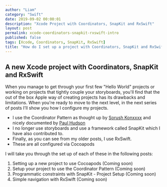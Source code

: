 ```yaml
---
author: "Liam"
category: "Swift"
date: 2019-09-02 00:00:01
description: "Xcode Project with Coordinators, SnapKit and RxSwift"
layout: post
permalink: xcode-coordinators-snapkit-rxswift-intro
published: false
tags: [Xcode, Coordinators, SnapKit, RxSwift]
title: "How do I set up a project with Coordinators, SnapKit and RxSwift?"
---
```


## A new Xcode project with Coordinators, SnapKit and RxSwift

When you manage to get through your first few "Hello World" projects or working on projects that tightly couple your storyboards, you'll find that the out of the box Apple way of creating projects has its drawbacks and limitations. When you're ready to move to the next level, in the next series of posts I'll show you how I configure my projects.

- I use the Coordinator Pattern as thought up by [Sorush Konxxxx]() and nicely documented by [Paul Hudson]()
- I no longer use storyboards and use a framework called SnapKit which I have also contributed to.
- Finally, as you can see from my older posts, I use RxSwift.
- These are all configured via Cocoapods

I will take you through the set up of each of these in the following posts:

1. Setting up a new project to use Cocoapods (Coming soon)
2. Setup your project to use the Coordinator Pattern (Coming soon)
3. Programmatic constraints with SnapKit - Project Setup (Coming soon)
4. Simple navigation with RxSwift (Coming soon)
